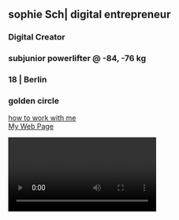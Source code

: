 
<head>
    <meta charset="UTF-8">
    <meta name="viewport" content="width=device-width, initial-scale=1.0">
    <title>Web Project README</title>
</head>
<body>
<h2>sophie Sch| digital entrepreneur</h2> 
  <h3>Digital Creator</h3>
  <h3>subjunior powerlifter @ -84, -76 kg</h3>
  <h3>18 | Berlin</h3>
  <h3>golden circle </h3>

  <a href="https://calendly.com/sophie2005schmidtke/30min?month=2023-12">how to work with me</a><br>
  <a href="https://user-puce.vercel.app/">My Web Page</a>
  
 
  
  <video  controls><source src="../assets/vedio/Video_new.mov" type="Video/mp4"></video>

</body>
</html>

